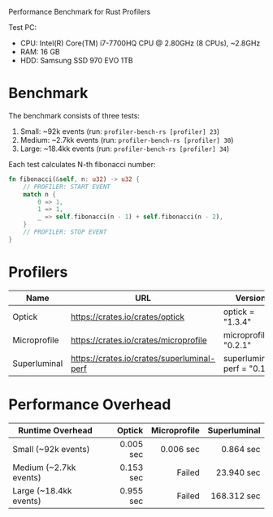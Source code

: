 Performance Benchmark for Rust Profilers

Test PC:
- CPU: Intel(R) Core(TM) i7-7700HQ CPU @ 2.80GHz (8 CPUs), ~2.8GHz
- RAM: 16 GB
- HDD: Samsung SSD 970 EVO 1TB

# Benchmark
The benchmark consists of three tests:
1. Small: ~92k events (run: `profiler-bench-rs [profiler] 23`)
2. Medium: ~2.7kk events (run: `profiler-bench-rs [profiler] 30`) 
2. Large: ~18.4kk events (run: `profiler-bench-rs [profiler] 34`) 

Each test calculates N-th fibonacci number:
```rust
fn fibonacci(&self, n: u32) -> u32 {
    // PROFILER: START EVENT
    match n {
        0 => 1,
        1 => 1,
        _ => self.fibonacci(n - 1) + self.fibonacci(n - 2),
    }
    // PROFILER: STOP EVENT
}
```
# Profilers
| Name | URL | Version | Screenshot |
| ---- | --- | ------- | ---------- |
| Optick | https://crates.io/crates/optick | optick = "1.3.4" | | 
| Microprofile | https://crates.io/crates/microprofile | microprofile = "0.2.1" | |
| Superluminal | https://crates.io/crates/superluminal-perf | superluminal-perf = "0.1.1" | |

# Performance Overhead
| Runtime Overhead  | Optick | Microprofile | Superluminal |
| ------------- | -------------:| -----:| ------:|
| Small (~92k events)    | 0.005 sec | 0.006 sec | 0.864 sec |
| Medium (~2.7kk events) | 0.153 sec | Failed | 23.940 sec |
| Large (~18.4kk events) | 0.955 sec | Failed | 168.312 sec |

